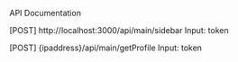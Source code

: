 API Documentation

[POST] http://localhost:3000/api/main/sidebar
Input: token


[POST] {ipaddress}/api/main/getProfile
Input: token